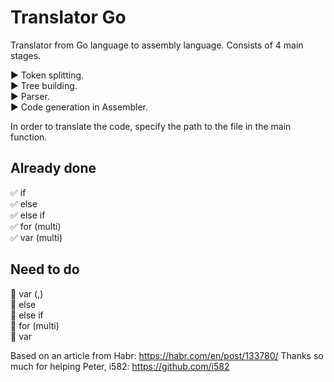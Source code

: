 # Translator Go
Translator from Go language to assembly language.
Consists of 4 main stages.    

:arrow_forward: Token splitting.   
:arrow_forward: Tree building.    
:arrow_forward: Parser.   
:arrow_forward: Code generation in Assembler.   

In order to translate the code, specify the path to the file in the main function.

## Already done
:white_check_mark: if   
:white_check_mark: else   
:white_check_mark: else if    
:white_check_mark: for (multi)    
:white_check_mark: var (multi)       



## Need to do
:black_square_button: var (,)    
:black_square_button: else   
:black_square_button: else if    
:black_square_button: for (multi)    
:black_square_button: var    

Based on an article from Habr: https://habr.com/en/post/133780/
Thanks so much for helping Peter, i582: https://github.com/i582
